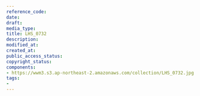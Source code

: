 ```yaml
---
reference_code: 
date: 
draft: 
media_type: 
title: LHS_0732
description: 
modified_at: 
created_at: 
public_access_status: 
copyright_status: 
components:
- https://wwm3.s3.ap-northeast-2.amazonaws.com/collection/LHS_0732.jpg
tags:
- 
---
```

